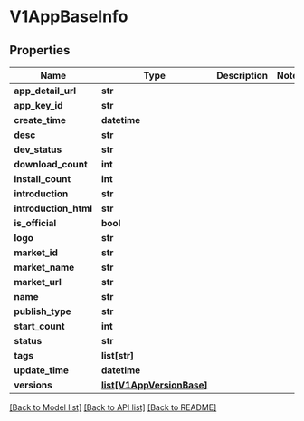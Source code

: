 # V1AppBaseInfo

## Properties
Name | Type | Description | Notes
------------ | ------------- | ------------- | -------------
**app_detail_url** | **str** |  | 
**app_key_id** | **str** |  | 
**create_time** | **datetime** |  | 
**desc** | **str** |  | 
**dev_status** | **str** |  | 
**download_count** | **int** |  | 
**install_count** | **int** |  | 
**introduction** | **str** |  | 
**introduction_html** | **str** |  | 
**is_official** | **bool** |  | 
**logo** | **str** |  | 
**market_id** | **str** |  | 
**market_name** | **str** |  | 
**market_url** | **str** |  | 
**name** | **str** |  | 
**publish_type** | **str** |  | 
**start_count** | **int** |  | 
**status** | **str** |  | 
**tags** | **list[str]** |  | 
**update_time** | **datetime** |  | 
**versions** | [**list[V1AppVersionBase]**](V1AppVersionBase.md) |  | 

[[Back to Model list]](../README.md#documentation-for-models) [[Back to API list]](../README.md#documentation-for-api-endpoints) [[Back to README]](../README.md)


